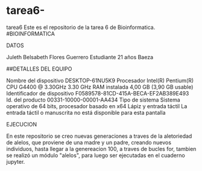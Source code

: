 # tarea6-
tarea6
Este es el repositorio de la tarea 6 de Bioinformatica. #BIOINFORMATICA



DATOS 

Juleth Belsabeth Flores Guerrero
Estudiante 
21 años
Baeza


##DETALLES DEL EQUIPO



Nombre del dispositivo	DESKTOP-61NU5K9
Procesador	Intel(R) Pentium(R) CPU G4400 @ 3.30GHz   3.30 GHz
RAM instalada	4,00 GB (3,90 GB usable)
Identificador de dispositivo	F0589578-81CD-415A-BECA-EF2AB389E493
Id. del producto	00331-10000-00001-AA434
Tipo de sistema	Sistema operativo de 64 bits, procesador basado en x64
Lápiz y entrada táctil	La entrada táctil o manuscrita no está disponible para esta pantalla

EJECUCION

En este repositorio se creo nuevas generaciones a traves de la aletoriedad de alelos, que proviene de una madre y un padre, creando nuevos individuos, hasta llegar a la genereacion  100, a traves de  bucles for, tambien se realizó un módulo "alelos", para luego ser ejecutadas en el cuaderno jupyter.

